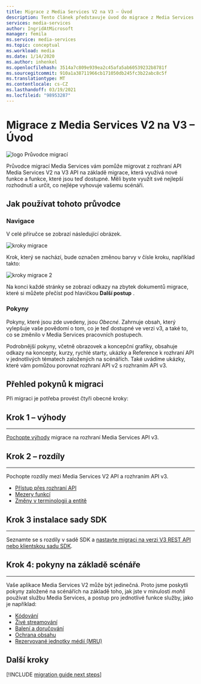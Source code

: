 ```yaml
---
title: Migrace z Media Services V2 na V3 – Úvod
description: Tento článek představuje úvod do migrace z Media Services V2 na v3.
services: media-services
author: IngridAtMicrosoft
manager: femila
ms.service: media-services
ms.topic: conceptual
ms.workload: media
ms.date: 1/14/2020
ms.author: inhenkel
ms.openlocfilehash: 3514a7c809e939ea2c45afa5ab60539232b8781f
ms.sourcegitcommit: 910a1a38711966cb171050db245fc3b22abc8c5f
ms.translationtype: MT
ms.contentlocale: cs-CZ
ms.lasthandoff: 03/19/2021
ms.locfileid: "98953287"
---
```

# <a name="migrate-from-media-services-v2-to-v3-introduction"></a>Migrace z Media Services V2 na V3 – Úvod

![logo Průvodce migrací](./media/migration-guide/azure-media-services-logo-migration-guide.svg)

Průvodce migrací Media Services vám pomůže migrovat z rozhraní API Media Services V2 na V3 API na základě migrace, která využívá nové funkce a funkce, které jsou teď dostupné. Měli byste využít své nejlepší rozhodnutí a určit, co nejlépe vyhovuje vašemu scénáři.

## <a name="how-to-use-this-guide"></a>Jak používat tohoto průvodce

### <a name="navigating"></a>Navigace

V celé příručce se zobrazí následující obrázek.

![kroky migrace](./media/migration-guide/steps.svg)<br/>

Krok, který se nachází, bude označen změnou barvy v čísle kroku, například takto:

![kroky migrace 2](./media/migration-guide/steps-2.svg)<br/>

Na konci každé stránky se zobrazí odkazy na zbytek dokumentů migrace, které si můžete přečíst pod hlavičkou **Další postup** .

### <a name="guidance"></a>Pokyny

Pokyny, které jsou zde uvedeny, jsou *Obecné*. Zahrnuje obsah, který vylepšuje vaše povědomí o tom, co je teď dostupné ve verzi v3, a také to, co se změnilo v Media Services pracovních postupech.

Podrobnější pokyny, včetně obrazovek a koncepční grafiky, obsahuje odkazy na koncepty, kurzy, rychlé starty, ukázky a Reference k rozhraní API v jednotlivých tématech založených na scénářích. Také uvádíme ukázky, které vám pomůžou porovnat rozhraní API v2 s rozhraním API v3.

## <a name="migration-guidance-overview"></a>Přehled pokynů k migraci

Při migraci je potřeba provést čtyři obecné kroky:

## <a name="step-1-benefits"></a>Krok 1 – výhody

<hr color="#5ea0ef" size="10">

[Pochopte výhody](migrate-v-2-v-3-migration-benefits.md) migrace na rozhraní Media Services API v3.

## <a name="step-2-differences"></a>Krok 2 – rozdíly

<hr color="#5ea0ef" size="10">

Pochopte rozdíly mezi Media Services V2 API a rozhraním API v3.

- [Přístup přes rozhraní API](migrate-v-2-v-3-differences-api-access.md)
- [Mezery funkcí](migrate-v-2-v-3-differences-feature-gaps.md)
- [Změny v terminologii a entitě](migrate-v-2-v-3-differences-terminology.md)

## <a name="step-3-sdk-setup"></a>Krok 3 instalace sady SDK

<hr color="#5ea0ef" size="10">

Seznamte se s rozdíly v sadě SDK a [nastavte migraci na verzi V3 REST API nebo klientskou sadu SDK](migrate-v-2-v-3-migration-setup.md).

## <a name="step-4-scenario-based-guidance"></a>Krok 4: pokyny na základě scénáře

<hr color="#5ea0ef" size="10">

Vaše aplikace Media Services V2 může být jedinečná. Proto jsme poskytli pokyny založené na scénářích na základě toho, jak jste v minulosti *mohli* používat službu Media Services, a postup pro jednotlivé funkce služby, jako je například:

- [Kódování](migrate-v-2-v-3-migration-scenario-based-encoding.md)
- [Živé streamování](migrate-v-2-v-3-migration-scenario-based-live-streaming.md)
- [Balení a doručování](migrate-v-2-v-3-migration-scenario-based-publishing.md)
- [Ochrana obsahu](migrate-v-2-v-3-migration-scenario-based-content-protection.md)
- [Rezervované jednotky médií (MRU)](migrate-v-2-v-3-migration-scenario-based-media-reserved-units.md)

## <a name="next-steps"></a>Další kroky

[!INCLUDE [migration guide next steps](./includes/migration-guide-next-steps.md)]
